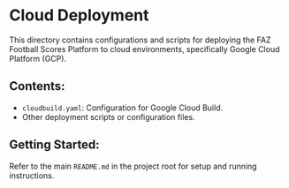 # Cloud Deployment

This directory contains configurations and scripts for deploying the FAZ Football Scores Platform to cloud environments, specifically Google Cloud Platform (GCP).

## Contents:
- `cloudbuild.yaml`: Configuration for Google Cloud Build.
- Other deployment scripts or configuration files.

## Getting Started:
Refer to the main `README.md` in the project root for setup and running instructions.